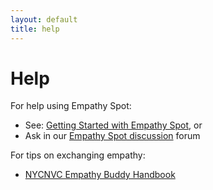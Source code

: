 ```yaml
---
layout: default
title: help
---
```

# Help

For help using Empathy Spot:
* See: [Getting Started with Empathy Spot](https://www.empathyspot.org/Getting%20Started%20with%20Empathy%20Spot.pdf), or
* Ask in our [Empathy Spot discussion](https://www.loomio.org/g/CtW4A2KG/empathy-spot-discussion) forum

For tips on exchanging empathy:
* [NYCNVC Empathy Buddy Handbook](http://www.nycnvc.org/empathy_network/empathy-buddy-handbook/)
